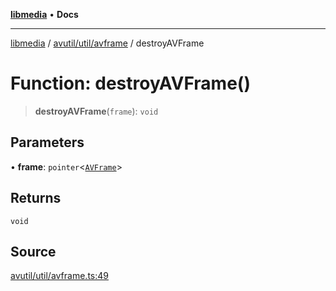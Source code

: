 [**libmedia**](../../../../README.md) • **Docs**

***

[libmedia](../../../../README.md) / [avutil/util/avframe](../README.md) / destroyAVFrame

# Function: destroyAVFrame()

> **destroyAVFrame**(`frame`): `void`

## Parameters

• **frame**: `pointer`\<[`AVFrame`](../../../struct/avframe/classes/AVFrame.md)\>

## Returns

`void`

## Source

[avutil/util/avframe.ts:49](https://github.com/zhaohappy/libmedia/blob/87bf8029d8be58d5035a3f4dc7037c25d1ac371b/src/avutil/util/avframe.ts#L49)
